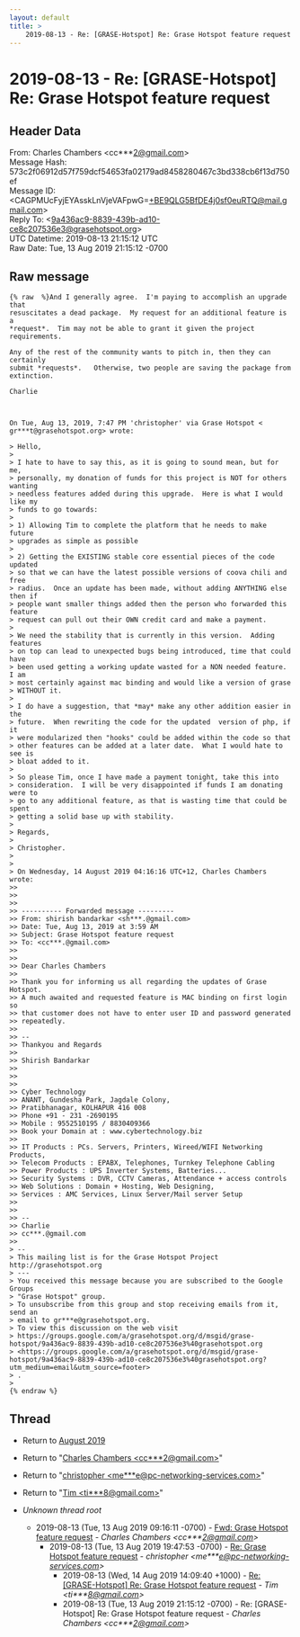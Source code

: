 ```yaml
---
layout: default
title: >
    2019-08-13 - Re: [GRASE-Hotspot] Re: Grase Hotspot feature request
---
```


# 2019-08-13 - Re: [GRASE-Hotspot] Re: Grase Hotspot feature request

## Header Data

From: Charles Chambers \<cc***2@gmail.com\><br>
Message Hash: 573c2f06912d57f759dcf54653fa02179ad8458280467c3bd338cb6f13d750ef<br>
Message ID: \<CAGPMUcFyjEYAsskLnVjeVAFpwG=+BE9QLG5BfDE4j0sf0euRTQ@mail.gmail.com\><br>
Reply To: \<9a436ac9-8839-439b-ad10-ce8c207536e3@grasehotspot.org\><br>
UTC Datetime: 2019-08-13 21:15:12 UTC<br>
Raw Date: Tue, 13 Aug 2019 21:15:12 -0700<br>

## Raw message

```
{% raw  %}And I generally agree.  I'm paying to accomplish an upgrade that
resuscitates a dead package.  My request for an additional feature is a
*request*.  Tim may not be able to grant it given the project requirements.

Any of the rest of the community wants to pitch in, then they can certainly
submit *requests*.   Otherwise, two people are saving the package from
extinction.

Charlie



On Tue, Aug 13, 2019, 7:47 PM 'christopher' via Grase Hotspot <
gr***t@grasehotspot.org> wrote:

> Hello,
>
> I hate to have to say this, as it is going to sound mean, but for me,
> personally, my donation of funds for this project is NOT for others wanting
> needless features added during this upgrade.  Here is what I would like my
> funds to go towards:
>
> 1) Allowing Tim to complete the platform that he needs to make future
> upgrades as simple as possible
>
> 2) Getting the EXISTING stable core essential pieces of the code updated
> so that we can have the latest possible versions of coova chili and free
> radius.  Once an update has been made, without adding ANYTHING else then if
> people want smaller things added then the person who forwarded this feature
> request can pull out their OWN credit card and make a payment.
>
> We need the stability that is currently in this version.  Adding features
> on top can lead to unexpected bugs being introduced, time that could have
> been used getting a working update wasted for a NON needed feature.  I am
> most certainly against mac binding and would like a version of grase
> WITHOUT it.
>
> I do have a suggestion, that *may* make any other addition easier in the
> future.  When rewriting the code for the updated  version of php, if it
> were modularized then "hooks" could be added within the code so that
> other features can be added at a later date.  What I would hate to see is
> bloat added to it.
>
> So please Tim, once I have made a payment tonight, take this into
> consideration.  I will be very disappointed if funds I am donating were to
> go to any additional feature, as that is wasting time that could be spent
> getting a solid base up with stability.
>
> Regards,
>
> Christopher.
>
>
> On Wednesday, 14 August 2019 04:16:16 UTC+12, Charles Chambers wrote:
>>
>>
>>
>> ---------- Forwarded message ---------
>> From: shirish bandarkar <sh***.@gmail.com>
>> Date: Tue, Aug 13, 2019 at 3:59 AM
>> Subject: Grase Hotspot feature request
>> To: <cc***.@gmail.com>
>>
>>
>> Dear Charles Chambers
>>
>> Thank you for informing us all regarding the updates of Grase Hotspot.
>> A much awaited and requested feature is MAC binding on first login so
>> that customer does not have to enter user ID and password generated
>> repeatedly.
>>
>> --
>> Thankyou and Regards
>>
>> Shirish Bandarkar
>>
>>
>>
>> Cyber Technology
>> ANANT, Gundesha Park, Jagdale Colony,
>> Pratibhanagar, KOLHAPUR 416 008
>> Phone +91 - 231 -2690195
>> Mobile : 9552510195 / 8830409366
>> Book your Domain at : www.cybertechnology.biz
>>
>> IT Products : PCs. Servers, Printers, Wireed/WIFI Networking Products,
>> Telecom Products : EPABX, Telephones, Turnkey Telephone Cabling
>> Power Products : UPS Inverter Systems, Batteries...
>> Security Systems : DVR, CCTV Cameras, Attendance + access controls
>> Web Solutions : Domain + Hosting, Web Designing,
>> Services : AMC Services, Linux Server/Mail server Setup
>>
>>
>> --
>> Charlie
>> cc***.@gmail.com
>>
> --
> This mailing list is for the Grase Hotspot Project http://grasehotspot.org
> ---
> You received this message because you are subscribed to the Google Groups
> "Grase Hotspot" group.
> To unsubscribe from this group and stop receiving emails from it, send an
> email to gr***e@grasehotspot.org.
> To view this discussion on the web visit
> https://groups.google.com/a/grasehotspot.org/d/msgid/grase-hotspot/9a436ac9-8839-439b-ad10-ce8c207536e3%40grasehotspot.org
> <https://groups.google.com/a/grasehotspot.org/d/msgid/grase-hotspot/9a436ac9-8839-439b-ad10-ce8c207536e3%40grasehotspot.org?utm_medium=email&utm_source=footer>
> .
>
{% endraw %}
```

## Thread

+ Return to [August 2019](/archive/2019/08)

+ Return to "[Charles Chambers <cc***2<span>@</span>gmail.com>](/authors/cc___2_at_gmail_com)"
+ Return to "[christopher <me***e<span>@</span>pc-networking-services.com>](/authors/me___e_at_pcnetworkingservices_com)"
+ Return to "[Tim <ti***8<span>@</span>gmail.com>](/authors/ti___8_at_gmail_com)"

+ _Unknown thread root_
  + 2019-08-13 (Tue, 13 Aug 2019 09:16:11 -0700) - [Fwd: Grase Hotspot feature request](/archive/2019/08/ccef0685e62a7fe5bac0e72d1c256d1b8b2bf7b5977b5311475b8e10046f7543) - _Charles Chambers \<cc***2@gmail.com\>_
    + 2019-08-13 (Tue, 13 Aug 2019 19:47:53 -0700) - [Re: Grase Hotspot feature request](/archive/2019/08/86d36d181f19a5815d92c93f79fb9777d64cd99c155be5f67c553342b8b3fd6c) - _christopher \<me***e@pc-networking-services.com\>_
      + 2019-08-13 (Wed, 14 Aug 2019 14:09:40 +1000) - [Re: [GRASE-Hotspot] Re: Grase Hotspot feature request](/archive/2019/08/8e15d96abf844f5c3f32759f733f10b33e0f09a84e480e7867c1928169ef687c) - _Tim \<ti***8@gmail.com\>_
      + 2019-08-13 (Tue, 13 Aug 2019 21:15:12 -0700) - Re: [GRASE-Hotspot] Re: Grase Hotspot feature request - _Charles Chambers \<cc***2@gmail.com\>_

